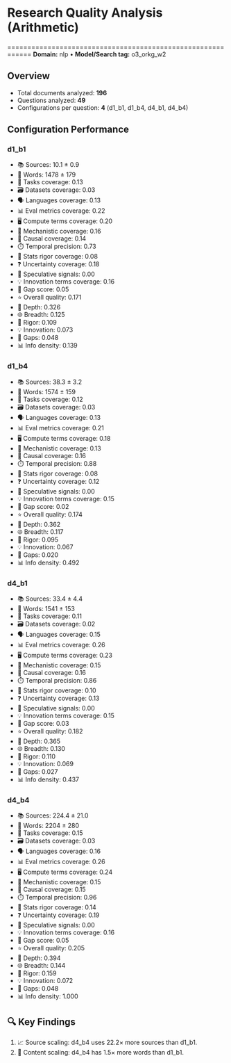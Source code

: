 # Research Quality Analysis (Arithmetic)
============================================================
**Domain:** nlp  •  **Model/Search tag:** o3_orkg_w2

## Overview
- Total documents analyzed: **196**
- Questions analyzed: **49**
- Configurations per question: **4** (d1_b1, d1_b4, d4_b1, d4_b4)

## Configuration Performance

### d1_b1
- 📚 Sources: 10.1 ± 0.9
- 📝 Words: 1478 ± 179
- 🧭 Tasks coverage: 0.13
- 🗃️ Datasets coverage: 0.03
- 🗣️ Languages coverage: 0.13
- 📊 Eval metrics coverage: 0.22
- 🖥️ Compute terms coverage: 0.20
- 🔬 Mechanistic coverage: 0.16
- 🔗 Causal coverage: 0.14
- ⏱️ Temporal precision: 0.73
- 📐 Stats rigor coverage: 0.08
- ❓ Uncertainty coverage: 0.18
- 💭 Speculative signals: 0.00
- 💡 Innovation terms coverage: 0.16
- 🧩 Gap score: 0.05
- ⭐ Overall quality: 0.171
- 🎯 Depth: 0.326
- 🌐 Breadth: 0.125
- 🔬 Rigor: 0.109
- 💡 Innovation: 0.073
- 🧩 Gaps: 0.048
- 📊 Info density: 0.139

### d1_b4
- 📚 Sources: 38.3 ± 3.2
- 📝 Words: 1574 ± 159
- 🧭 Tasks coverage: 0.12
- 🗃️ Datasets coverage: 0.03
- 🗣️ Languages coverage: 0.13
- 📊 Eval metrics coverage: 0.21
- 🖥️ Compute terms coverage: 0.18
- 🔬 Mechanistic coverage: 0.13
- 🔗 Causal coverage: 0.16
- ⏱️ Temporal precision: 0.88
- 📐 Stats rigor coverage: 0.08
- ❓ Uncertainty coverage: 0.12
- 💭 Speculative signals: 0.00
- 💡 Innovation terms coverage: 0.15
- 🧩 Gap score: 0.02
- ⭐ Overall quality: 0.174
- 🎯 Depth: 0.362
- 🌐 Breadth: 0.117
- 🔬 Rigor: 0.095
- 💡 Innovation: 0.067
- 🧩 Gaps: 0.020
- 📊 Info density: 0.492

### d4_b1
- 📚 Sources: 33.4 ± 4.4
- 📝 Words: 1541 ± 153
- 🧭 Tasks coverage: 0.11
- 🗃️ Datasets coverage: 0.02
- 🗣️ Languages coverage: 0.15
- 📊 Eval metrics coverage: 0.26
- 🖥️ Compute terms coverage: 0.23
- 🔬 Mechanistic coverage: 0.15
- 🔗 Causal coverage: 0.16
- ⏱️ Temporal precision: 0.86
- 📐 Stats rigor coverage: 0.10
- ❓ Uncertainty coverage: 0.13
- 💭 Speculative signals: 0.00
- 💡 Innovation terms coverage: 0.15
- 🧩 Gap score: 0.03
- ⭐ Overall quality: 0.182
- 🎯 Depth: 0.365
- 🌐 Breadth: 0.130
- 🔬 Rigor: 0.110
- 💡 Innovation: 0.069
- 🧩 Gaps: 0.027
- 📊 Info density: 0.437

### d4_b4
- 📚 Sources: 224.4 ± 21.0
- 📝 Words: 2204 ± 280
- 🧭 Tasks coverage: 0.15
- 🗃️ Datasets coverage: 0.03
- 🗣️ Languages coverage: 0.16
- 📊 Eval metrics coverage: 0.26
- 🖥️ Compute terms coverage: 0.24
- 🔬 Mechanistic coverage: 0.15
- 🔗 Causal coverage: 0.15
- ⏱️ Temporal precision: 0.96
- 📐 Stats rigor coverage: 0.14
- ❓ Uncertainty coverage: 0.19
- 💭 Speculative signals: 0.00
- 💡 Innovation terms coverage: 0.16
- 🧩 Gap score: 0.05
- ⭐ Overall quality: 0.205
- 🎯 Depth: 0.394
- 🌐 Breadth: 0.144
- 🔬 Rigor: 0.159
- 💡 Innovation: 0.072
- 🧩 Gaps: 0.048
- 📊 Info density: 1.000

## 🔍 Key Findings
1. 📈 Source scaling: d4_b4 uses 22.2× more sources than d1_b1.
2. 📝 Content scaling: d4_b4 has 1.5× more words than d1_b1.